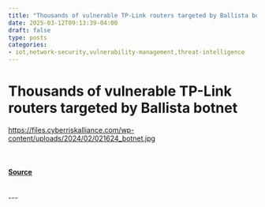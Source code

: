 ```yaml
---
title: "Thousands of vulnerable TP-Link routers targeted by Ballista botnet"
date: 2025-03-12T09:13:39-04:00
draft: false
type: posts
categories: 
- iot,network-security,vulnerability-management,threat-intelligence
---
```

# Thousands of vulnerable TP-Link routers targeted by Ballista botnet
https://files.cyberriskalliance.com/wp-content/uploads/2024/02/021624_botnet.jpg
<br/>

<br/>


#### [Source](https://www.scworld.com/brief/thousands-of-vulnerable-tp-link-routers-targeted-by-ballista-botnet)

<br/>
---
